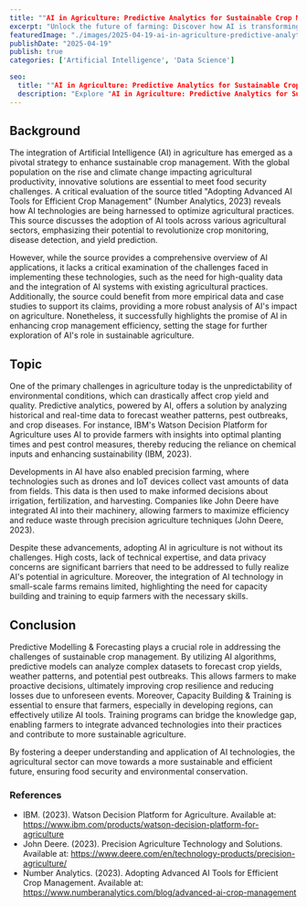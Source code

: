 ```yaml
---
title: ""AI in Agriculture: Predictive Analytics for Sustainable Crop Management""
excerpt: "Unlock the future of farming: Discover how AI is transforming crop management, boosting resilience, and driving sustainability in agriculture like never before."
featuredImage: "./images/2025-04-19-ai-in-agriculture-predictive-analytics-for-sustainable-crop-management.jpg"
publishDate: "2025-04-19"
publish: true
categories: ['Artificial Intelligence', 'Data Science']

seo:
  title: ""AI in Agriculture: Predictive Analytics for Sustainable Crop Management" - Policy and Innovation"
  description: "Explore "AI in Agriculture: Predictive Analytics for Sustainable Crop Management" through a critical lens, with action-oriented recommendations."
---
```


## Background

The integration of Artificial Intelligence (AI) in agriculture has emerged as a pivotal strategy to enhance sustainable crop management. With the global population on the rise and climate change impacting agricultural productivity, innovative solutions are essential to meet food security challenges. A critical evaluation of the source titled "Adopting Advanced AI Tools for Efficient Crop Management" (Number Analytics, 2023) reveals how AI technologies are being harnessed to optimize agricultural practices. This source discusses the adoption of AI tools across various agricultural sectors, emphasizing their potential to revolutionize crop monitoring, disease detection, and yield prediction.

However, while the source provides a comprehensive overview of AI applications, it lacks a critical examination of the challenges faced in implementing these technologies, such as the need for high-quality data and the integration of AI systems with existing agricultural practices. Additionally, the source could benefit from more empirical data and case studies to support its claims, providing a more robust analysis of AI's impact on agriculture. Nonetheless, it successfully highlights the promise of AI in enhancing crop management efficiency, setting the stage for further exploration of AI's role in sustainable agriculture.

## Topic

One of the primary challenges in agriculture today is the unpredictability of environmental conditions, which can drastically affect crop yield and quality. Predictive analytics, powered by AI, offers a solution by analyzing historical and real-time data to forecast weather patterns, pest outbreaks, and crop diseases. For instance, IBM's Watson Decision Platform for Agriculture uses AI to provide farmers with insights into optimal planting times and pest control measures, thereby reducing the reliance on chemical inputs and enhancing sustainability (IBM, 2023).

Developments in AI have also enabled precision farming, where technologies such as drones and IoT devices collect vast amounts of data from fields. This data is then used to make informed decisions about irrigation, fertilization, and harvesting. Companies like John Deere have integrated AI into their machinery, allowing farmers to maximize efficiency and reduce waste through precision agriculture techniques (John Deere, 2023).

Despite these advancements, adopting AI in agriculture is not without its challenges. High costs, lack of technical expertise, and data privacy concerns are significant barriers that need to be addressed to fully realize AI's potential in agriculture. Moreover, the integration of AI technology in small-scale farms remains limited, highlighting the need for capacity building and training to equip farmers with the necessary skills.

## Conclusion

Predictive Modelling & Forecasting plays a crucial role in addressing the challenges of sustainable crop management. By utilizing AI algorithms, predictive models can analyze complex datasets to forecast crop yields, weather patterns, and potential pest outbreaks. This allows farmers to make proactive decisions, ultimately improving crop resilience and reducing losses due to unforeseen events. Moreover, Capacity Building & Training is essential to ensure that farmers, especially in developing regions, can effectively utilize AI tools. Training programs can bridge the knowledge gap, enabling farmers to integrate advanced technologies into their practices and contribute to more sustainable agriculture.

By fostering a deeper understanding and application of AI technologies, the agricultural sector can move towards a more sustainable and efficient future, ensuring food security and environmental conservation.

### References

- IBM. (2023). Watson Decision Platform for Agriculture. Available at: https://www.ibm.com/products/watson-decision-platform-for-agriculture
- John Deere. (2023). Precision Agriculture Technology and Solutions. Available at: https://www.deere.com/en/technology-products/precision-agriculture/
- Number Analytics. (2023). Adopting Advanced AI Tools for Efficient Crop Management. Available at: https://www.numberanalytics.com/blog/advanced-ai-crop-management